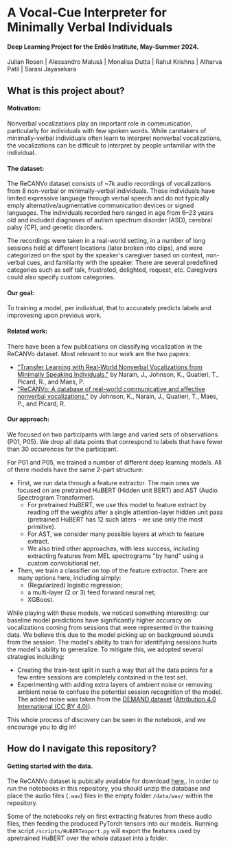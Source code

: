 # A Vocal-Cue Interpreter for Minimally Verbal Individuals
#### Deep Learning Project for the Erdős Institute, May-Summer 2024.
  Julian Rosen |  Alessandro Malusà | Monalisa Dutta | Rahul Krishna | Atharva Patil | Sarasi Jayasekara

## What is this project about?
#### Motivation: 
Nonverbal vocalizations play an important role in communication, particularly for individuals with few spoken words. While caretakers of minimally-verbal individuals often learn to interpret nonverbal vocalizations, the vocalizations can be difficult to interpret by people unfamiliar with the individual.  

#### The dataset: 
The ReCANVo dataset consists of ~7k audio recordings of vocalizations from 8 non-verbal or minimally-verbal individuals. These individuals have limited expressive language through verbal speech and do not typically emply alternative/augmentative communication devices or signed languages. The individuals recorded here ranged in age from 6–23 years old and included diagnoses of autism spectrum disorder (ASD), cerebral palsy (CP), and genetic disorders.

The recordings were taken in a real-world setting, in a number of long sessions held at different locations (later broken into clips), and were categorized on the spot by the speaker's caregiver based on context, non-verbal cues, and familiarity with the speaker. There are several predefined categories such as self talk, frustrated, delighted, request, etc. Caregivers could also specify custom categories. 

#### Our goal: 
To training a model, per individual, that to accurately predicts labels and improvesing upon previous work.

#### Related work:
 There have been a few publications on classifying vocalization in the ReCANVo dataset. Most relevant to our work are the two papers:
 -  ["Transfer Learning with Real-World Nonverbal Vocalizations from Minimally Speaking Individuals,"](https://www.media.mit.edu/publications/transfer-learning-with-real-world-nonverbal-vocalizations-from-minimally-speaking-individuals/) by Narain, J., Johnson, K., Quatieri, T., Picard, R., and Maes, P. 
 -  ["ReCANVo: A database of real-world communicative and affective nonverbal vocalizations,"](https://www.nature.com/articles/s41597-023-02405-7) by Johnson, K., Narain, J., Quatieri, T., Maes, P., and Picard, R. 

#### Our approach:
 
We focused on two participants with large and varied sets of observations (P01, P05). We drop all data points that correspond to labels that have fewer than 30 occurences for the participant.

For P01 and P05, we trained a number of different deep learning models. All of there models have the same 2-part structure: 
- First, we run data through a feature extractor. The main ones we focused on are pretrained HuBERT (Hidden unit BERT) and AST (Audio Spectrogram Transformer). 
  - For pretrained HuBERT, we use this model to feature extract by reading off the weights after a single attention-layer hidden unit pass (pretrained HuBERT has 12 such laters - we use only the most primitive).
  - For AST, we consider many possible layers at which to feature extract. 
  - We also tried other approaches, with less success, including extracting features from MEL spectrograms "by hand" using a custom convolutional net.
- Then, we train a classifier on top of the feature extractor. There are many options here, including simply:
  - (Regularized) logisitic regression;
  - a multi-layer (2 or 3) feed forward neural net;
  - XGBoost.
  
While playing with these models, we noticed something interesting: our baseline model predictions have significantly higher accuracy on vocalizations coming from sessions that were represented in the training data. We believe this due to the model picking up on background sounds from the session. 
The model's ability to train for identifying sessions hurts the model's ability to generalize. To mitigate this, we adopted several strategies including:
- Creating the train-test split in such a way that all the data points for a few entire sessions are completely contained in the test set.
- Experimenting with adding extra layers of ambient noise or removing ambient noise to confuse the potential session recognition of the model. The added noise was taken from the [DEMAND dataset](https://www.kaggle.com/datasets/chrisfilo/demand) ([Attribution 4.0 International (CC BY 4.0)](https://creativecommons.org/licenses/by/4.0/)).

This whole process of discovery can be seen in the notebook, and we encourage you to dig in!

## How do I navigate this repository?


#### Getting started with the data.
The ReCANVo dataset is pubically available for download [here.](https://zenodo.org/records/5786860).
In order to run the notebooks in this repository, you should unzip the database and place the audio files (`.wav`) files in the empty folder `/data/wav/` within the repository.

Some of the notebooks rely on first extracting features from these audio files, then feeding the produced PyTorch tensors into our models. Running the script `/scripts/HuBERTexport.py` will export the features used by apretrained HuBERT over the whole dataset into a folder.


####
